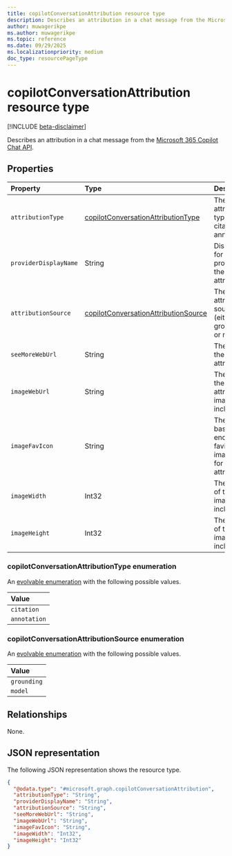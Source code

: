 ```yaml
---
title: copilotConversationAttribution resource type
description: Describes an attribution in a chat message from the Microsoft 365 Copilot Chat API.
author: muwagerikpe
ms.author: muwagerikpe
ms.topic: reference
ms.date: 09/29/2025
ms.localizationpriority: medium
doc_type: resourcePageType
---
```


# copilotConversationAttribution resource type

[!INCLUDE [beta-disclaimer](../../../includes/beta-disclaimer.md)]

Describes an attribution in a chat message from the [Microsoft 365 Copilot Chat API](../copilotroot-post-conversations.md).

## Properties

| Property             | Type    | Description                                                        |
|:---------------------|:--------|:-------------------------------------------------------------------|
| `attributionType`              | [copilotConversationAttributionType](#copilotconversationattributiontype-enumeration)  | The attribution type (either citation or annotation). |
| `providerDisplayName`        | String  | Display text for the provider of the attribution.                         |
| `attributionSource`        | [copilotConversationAttributionSource](#copilotconversationattributionsource-enumeration) | The attribution source (either grounding or model).    |
| `seeMoreWebUrl`           | String   | The URL for the attribution.            |
| `imageWebUrl` | String  | The URL for the attribution image, if included.                                   |
| `imageFavIcon`            | String  | The base64-encoded favicon image URL for the attribution.        |
| `imageWidth`            | Int32  | The width of the image, if included.        |
| `imageHeight`            | Int32  | The height of the image, if included.        |

### copilotConversationAttributionType enumeration

An [evolvable enumeration](/graph/best-practices-concept#handling-future-members-in-evolvable-enumerations) with the following possible values.

| Value                |
|:---------------------|
| `citation`               |
| `annotation`               |

### copilotConversationAttributionSource enumeration

An [evolvable enumeration](/graph/best-practices-concept#handling-future-members-in-evolvable-enumerations) with the following possible values.

| Value                |
|:---------------------|
| `grounding`               |
| `model`               |

## Relationships

None.

## JSON representation

The following JSON representation shows the resource type.

```json
{
  "@odata.type": "#microsoft.graph.copilotConversationAttribution",
  "attributionType": "String",
  "providerDisplayName": "String",
  "attributionSource": "String",
  "seeMoreWebUrl": "String",
  "imageWebUrl": "String",
  "imageFavIcon": "String",
  "imageWidth": "Int32",
  "imageHeight": "Int32"
}
```
